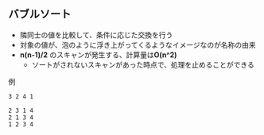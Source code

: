 ## バブルソート

- 隣同士の値を比較して、条件に応じた交換を行う
- 対象の値が、泡のように浮き上がってくるようなイメージなのが名称の由来
- **n(n-1)/2** のスキャンが発生する、計算量は**O(n^2)**
    - ソートがされないスキャンがあった時点で、処理を止めることができる

例
```
3 2 4 1

2 3 1 4
2 1 3 4
1 2 3 4
```